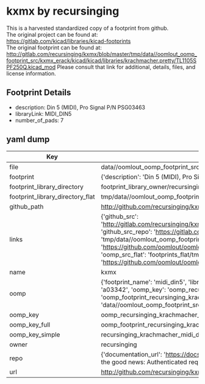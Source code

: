 # kxmx by recursinging  
This is a harvested standardized copy of a footprint from github.  
The original project can be found at:  
https://gitlab.com/kicad/libraries/kicad-footprints  
The original footprint can be found at:
http://gitlab.com/recursinging/kxmx/blob/master/tmp/data//oomlout_oomp_footprint_src/kxmx_erack/kicad/kicad/libraries/krachmacher.pretty/TL1105SPF250Q.kicad_mod
Please consult that link for additional, details, files, and license information.  
## Footprint Details
* description: Din 5 (MIDI), Pro Signal P/N PSG03463  
* libraryLink: MIDI_DIN5  
* number_of_pads: 7  
## yaml dump  
| Key | Value |  
| --- | --- |  
| file | data//oomlout_oomp_footprint_src/kxmx/kxmx_erack/kicad/kicad/libraries/krachmacher.pretty/MIDI_DIN5.kicad_mod |  
| footprint | {'description': 'Din 5 (MIDI), Pro Signal P/N PSG03463', 'libraryLink': 'MIDI_DIN5', 'number_of_pads': 7} |  
| footprint_library_directory | footprint_library_owner/recursinging_kxmx |  
| footprint_library_directory_flat | tmp/data//oomlout_oomp_footprint_src/footprints_flat/recursinging_krachmacher_midi_din5/working |  
| github_path | http://github.com/recursinging/kxmx/blob/master/tmp/data//oomlout_oomp_footprint_src/kxmx_erack/kicad/kicad/libraries/krachmacher.pretty/MIDI_DIN5.kicad_mod |  
| links | {'github_src': 'http://gitlab.com/recursinging/kxmx/blob/master/tmp/data//oomlout_oomp_footprint_src/kxmx_erack/kicad/kicad/libraries/krachmacher.pretty/TL1105SPF250Q.kicad_mod', 'github_src_repo': 'https://gitlab.com/kicad/libraries/kicad-footprints', 'oomp_bot': 'tmp/data//oomlout_oomp_footprint_src/footprints/recursinging_krachmacher_midi_din5/working', 'oomp_bot_github': 'https://github.com/oomlout/oomlout_oomp_footprint_bot/tree/main/tmp/data//oomlout_oomp_footprint_src/footprints/recursinging_krachmacher_midi_din5/working', 'oomp_src_flat': 'footprints_flat/tmp/data//oomlout_oomp_footprint_src/footprints_flat/recursinging_krachmacher_midi_din5/working', 'oomp_src_flat_github': 'https://github.com/oomlout/oomlout_oomp_footprint_src/tree/main/tmp/data//oomlout_oomp_footprint_src/footprints_flat/recursinging_krachmacher_midi_din5/working'} |  
| name | kxmx |  
| oomp | {'footprint_name': 'midi_din5', 'library_name': 'krachmacher', 'md5': 'a033428c42852e3467bc1dadb524275f', 'md5_10': 'a033428c42', 'md5_5': 'a0334', 'md5_6': 'a03342', 'oomp_key': 'oomp_recursinging_krachmacher_midi_din5', 'oomp_key_extra': 'oomp_footprint_recursinging_krachmacher_midi_din5', 'oomp_key_full': 'oomp_footprint_recursinging_krachmacher_midi_din5_a03342', 'oomp_key_simple': 'recursinging_krachmacher_midi_din5', 'original_filename': 'data//oomlout_oomp_footprint_src/kxmx/kxmx_erack/kicad/kicad/libraries/krachmacher.pretty/MIDI_DIN5.kicad_mod', 'owner_name': 'recursinging'} |  
| oomp_key | oomp_recursinging_krachmacher_midi_din5 |  
| oomp_key_full | oomp_footprint_recursinging_krachmacher_midi_din5 |  
| oomp_key_simple | recursinging_krachmacher_midi_din5 |  
| owner | recursinging |  
| repo | {'documentation_url': 'https://docs.github.com/rest/overview/resources-in-the-rest-api#rate-limiting', 'message': "API rate limit exceeded for 84.66.142.224. (But here's the good news: Authenticated requests get a higher rate limit. Check out the documentation for more details.)"} |  
| url | http://github.com/recursinging/kxmx |  

